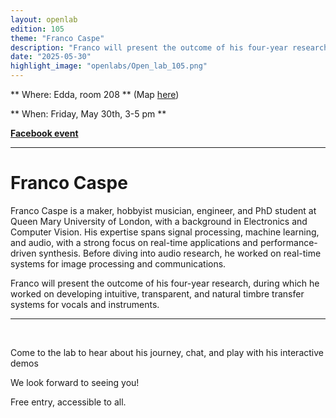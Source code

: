 ```yaml
---
layout: openlab
edition: 105
theme: "Franco Caspe"
description: "Franco will present the outcome of his four-year research."
date: "2025-05-30"
highlight_image: "openlabs/Open_lab_105.png"
---
```


<script>
    import CaptionedImage from "../../components/Images/CaptionedImage.svelte"
</script>

<CaptionedImage
src="openlabs/Open_lab_105.png"
alt="Photo of Franco Caspe."
caption=""/>



** Where: Edda, room 208 ** (Map [here](https://maps.app.goo.gl/NpAThcrc73VttzGi6))

** When: Friday, May 30th, 3-5 pm **

**[Facebook event](https://fb.me/e/2ZIUbCkiw)**

****


# Franco Caspe
Franco Caspe is a maker, hobbyist musician, engineer, and PhD student at Queen Mary University of London, with a background in Electronics and Computer Vision. His expertise spans signal processing, machine learning, and audio, with a strong focus on real-time applications and performance-driven synthesis. Before diving into audio research, he worked on real-time systems for image processing and communications.
<br>

Franco will present the outcome of his four-year research, during which he worked on developing intuitive, transparent, and natural timbre transfer systems for vocals and instruments.


---
<br>

Come to the lab to hear about his journey, chat, and play with his interactive demos

We look forward to seeing you!

Free entry, accessible to all.
